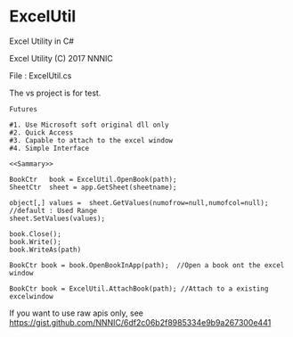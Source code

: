 # ExcelUtil
Excel Utility in C#

   Excel Utility (C) 2017 NNNIC 

   File : ExcelUtil.cs
   
   The vs project is for test. 


    Futures

    #1. Use Microsoft soft original dll only
    #2. Quick Access
    #3. Capable to attach to the excel window
    #4. Simple Interface

    <<Sammary>>

    BookCtr   book = ExcelUtil.OpenBook(path);
    SheetCtr  sheet = app.GetSheet(sheetname);

    object[,] values =  sheet.GetValues(numofrow=null,numofcol=null); //default : Used Range
    sheet.SetValues(values); 

    book.Close(); 
    book.Write();
    book.WriteAs(path)

    BookCtr book = book.OpenBookInApp(path);  //Open a book ont the excel window

    BookCtr book = ExcelUtil.AttachBook(path); //Attach to a existing excelwindow

If you want to use raw apis only, see https://gist.github.com/NNNIC/6df2c06b2f8985334e9b9a267300e441 
